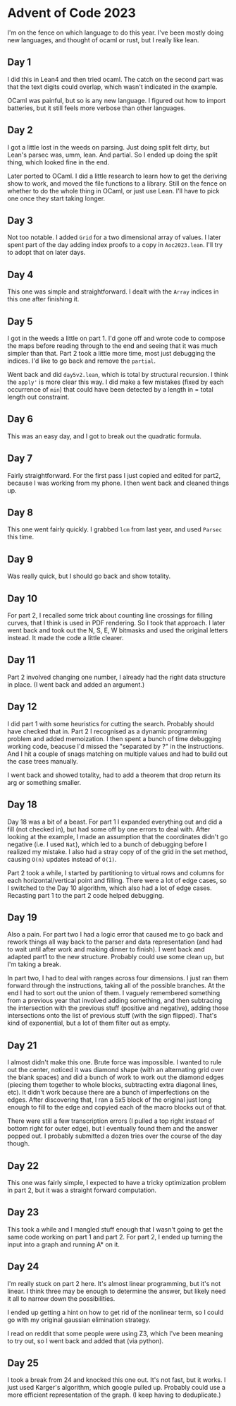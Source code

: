 
# Advent of Code 2023

I'm on the fence on which language to do this year.  I've been mostly
doing new languages, and thought of ocaml or rust, but I really like
lean.

## Day 1

I did this in Lean4 and then tried ocaml. The catch on the second part
was that the text digits could overlap, which wasn't indicated in the
example.

OCaml was painful, but so is any new language. I figured out how to import
batteries, but it still feels more verbose than other languages.

## Day 2

I got a little lost in the weeds on parsing. Just doing split felt dirty,
but Lean's parsec was, umm, lean.  And partial. So I ended up doing the split
thing, which looked fine in the end.

Later ported to OCaml. I did a little research to learn how to get the deriving
show to work, and moved the file functions to a library. Still on the fence on
whether to do the whole thing in OCaml, or just use Lean.  I'll have to pick
one once they start taking longer.

## Day 3

Not too notable.  I added `Grid` for a two dimensional array of values. I later spent part of the day adding index proofs to a copy in `Aoc2023.lean`. I'll try to adopt that on later days.

## Day 4

This one was simple and straightforward. I dealt with the `Array` indices in this one after finishing it.

## Day 5

I got in the weeds a little on part 1. I'd gone off and wrote code to compose
the maps before reading through to the end and seeing that it was much simpler
than that. Part 2 took a little more time, most just debugging the indices. I'd
like to go back and remove the `partial`.

Went back and did `day5v2.lean`, which is total by structural recursion.  I think
the `apply'` is more clear this way.  I did make a few mistakes (fixed by each occurrence of `min`) that could have been detected by a length in = total length out
constraint.

## Day 6

This was an easy day, and I got to break out the quadratic formula.

## Day 7

Fairly straightforward.  For the first pass I just copied and edited for part2, because I was working
from my phone.  I then went back and cleaned things up.

## Day 8

This one went fairly quickly.  I grabbed `lcm` from last year, and used `Parsec` this time.

## Day 9

Was really quick, but I should go back and show totality.

## Day 10

For part 2, I recalled some trick about counting line crossings for filling curves, that I think is used in PDF rendering. So I took that approach. I later went back and took out the N, S, E, W bitmasks and used the original letters instead.  It made the code a little clearer.

## Day 11

Part 2 involved changing one number, I already had the right data structure in place. (I
went back and added an argument.)

## Day 12

I did part 1 with some heuristics for cutting the search. Probably should have checked that in. Part 2 I recognised as a dynamic programming problem and added memoization. I then spent a bunch of time debugging working code, beacuse I'd missed the "separated by ?" in the instructions.  And I hit a couple of snags matching on multiple values and had to build out the case trees manually.

I went back and showed totality, had to add a theorem that drop return its arg or something smaller.

## Day 18

Day 18 was a bit of a beast. For part 1 I expanded everything out and did a fill (not checked
in), but had some off by one errors to deal with. After looking at the example, I made an assumption that the coordinates didn't go negative (i.e. I used `Nat`), which led to a bunch
of debugging before I realized my mistake. I also had a stray copy of of the grid in the set
method, causing `O(n)` updates instead of `O(1)`.

Part 2 took a while, I started by partitioning to virtual rows and columns for each
horizontal/vertical point and filling. There were a lot of edge cases, so I switched to the
Day 10 algorithm, which also had a lot of edge cases. Recasting part 1 to the part 2 code
helped debugging.

## Day 19

Also a pain. For part two I had a logic error that caused me to go back and rework things all way back to the parser and data representation (and had to wait until after work and making dinner to finish). I went back and adapted part1 to the new structure.  Probably could use some clean up, but I'm taking a break.

In part two, I had to deal with ranges across four dimensions. I just ran them forward through the instructions, taking all of the possible branches. At the end I had to sort out the union of them. I vaguely remembered something from a previous year that involved adding something, and then subtracing the intersection with the previous stuff (positive and negative), adding those intersections onto the list of previous stuff (with the sign flipped). That's kind of exponential, but a lot of them filter out as empty.

## Day 21

I almost didn't make this one. Brute force was impossible. I wanted to rule out the center, noticed it was diamond shape (with an alternating grid
over the blank spaces) and did a bunch of work to work out the diamond edges (piecing them together to whole blocks, subtracting extra diagonal lines, etc). It didn't work because there are a bunch of imperfections on the edges.  After discovering that, I ran a 5x5 block of the original
just long enough to fill to the edge and copyied each of the macro blocks out of that. 

There were still a few transcription errors (I pulled a top right instead of bottom right for outer edge), but I eventually found them and the answer popped out. I probably submitted a dozen tries over the course of the day though.

## Day 22

This one was fairly simple, I expected to have a tricky optimization problem
in part 2, but it was a straight forward computation.

## Day 23

This took a while and I mangled stuff enough that I wasn't going to get the
same code working on part 1 and part 2.  For part 2, I ended up turning the
input into a graph and running A* on it.

## Day 24

I'm really stuck on part 2 here. It's almost linear programming, but it's not linear. I think three may be enough to determine the answer, but likely need
it all to narrow down the possibilities.

I ended up getting a hint on how to get rid of the nonlinear term, so I could
go with my original gaussian elimination strategy.

I read on reddit that some people were using Z3, which I've been meaning to
try out, so I went back and added that (via python).

## Day 25

I took a break from 24 and knocked this one out.  It's not fast, but it works.  I
just used Karger's algorithm, which google pulled up.  Probably could use a more
efficient representation of the graph. (I keep having to deduplicate.)